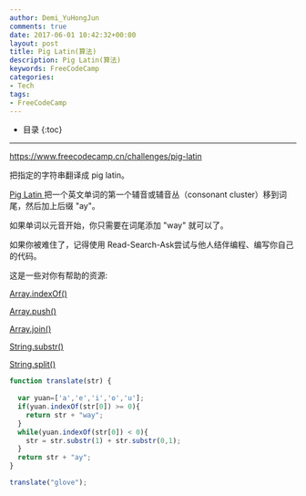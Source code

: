 ```yaml
---
author: Demi_YuHongJun
comments: true
date: 2017-06-01 10:42:32+00:00
layout: post
title: Pig Latin(算法)
description: Pig Latin(算法)
keywords: FreeCodeCamp
categories:
- Tech
tags:
- FreeCodeCamp
---
```

* 目录
{:toc}
---

https://www.freecodecamp.cn/challenges/pig-latin

把指定的字符串翻译成 pig latin。

[Pig Latin ](https://en.wikipedia.org/wiki/Pig_Latin)把一个英文单词的第一个辅音或辅音丛（consonant cluster）移到词尾，然后加上后缀 "ay"。

如果单词以元音开始，你只需要在词尾添加 "way" 就可以了。

如果你被难住了，记得使用 Read-Search-Ask尝试与他人结伴编程、编写你自己的代码。

这是一些对你有帮助的资源:

[Array.indexOf()](https://developer.mozilla.org/zh-CN/docs/Web/JavaScript/Reference/Global_Objects/Array/indexOf)

[Array.push()](https://developer.mozilla.org/zh-CN/docs/Web/JavaScript/Reference/Global_Objects/Array/push)

[Array.join()](https://developer.mozilla.org/zh-CN/docs/Web/JavaScript/Reference/Global_Objects/Array/join)

[String.substr()](https://developer.mozilla.org/zh-CN/docs/Web/JavaScript/Reference/Global_Objects/String/substr)

[String.split()](https://developer.mozilla.org/zh-CN/docs/Web/JavaScript/Reference/Global_Objects/String/split)

```javascript
function translate(str) {
  
  var yuan=['a','e','i','o','u'];
  if(yuan.indexOf(str[0]) >= 0){
    return str + "way";
  }
  while(yuan.indexOf(str[0]) < 0){
    str = str.substr(1) + str.substr(0,1);
  }
  return str + "ay";
}

translate("glove");

```



